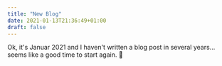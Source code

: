 ```yaml
---
title: "New Blog"
date: 2021-01-13T21:36:49+01:00
draft: false
---
```


Ok, it's Januar 2021 and I haven't written a blog post in several years... seems like a good time to start again. 🙂